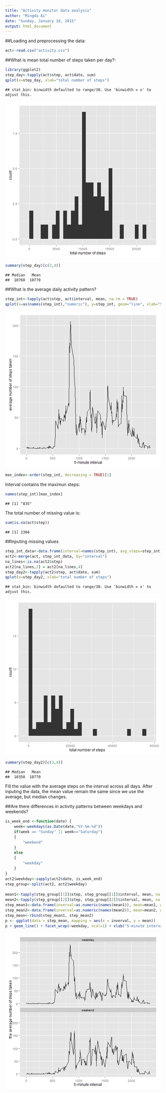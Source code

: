 ```yaml
---
title: "Activity monitor data analysis"
author: "Mingda Ai"
date: "Sunday, January 18, 2015"
output: html_document
---
```


##Loading and preprocessing the data:


```r
act<-read.csv("activity.csv")
```

##What is mean total number of steps taken per day?:


```r
library(ggplot2)
step_day<-tapply(act$step, act$date, sum)
qplot(x=step_day, xlab="total number of steps")
```

```
## stat_bin: binwidth defaulted to range/30. Use 'binwidth = x' to adjust this.
```

![plot of chunk unnamed-chunk-2](figure/unnamed-chunk-2-1.png) 

```r
summary(step_day)[c(3,4)]
```

```
## Median   Mean 
##  10760  10770
```

##What is the average daily activity pattern? 


```r
step_int<-tapply(act$step, act$interval, mean, na.rm = TRUE)
qplot(x=as(names(step_int),"numeric"), y=step_int, geom="line", xlab="5-minute interval", ylab="average number of steps taken")
```

![plot of chunk unnamed-chunk-3](figure/unnamed-chunk-3-1.png) 

```r
max_index<-order(step_int, decreasing = TRUE)[1]
```

Interval contains the maximun steps:

```r
names(step_int)[max_index]
```

```
## [1] "835"
```

The total number of missing value is:

```r
sum(is.na(act$step))
```

```
## [1] 2304
```

##Inputing missing values

```r
step_int_data<-data.frame(interval=names(step_int), avg_steps=step_int)
act2<-merge(act, step_int_data, by="interval")
na_lines<-is.na(act2$step)
act2[na_lines,2] = act2[na_lines,4]
step_day2<-tapply(act2$step, act$date, sum)
qplot(x=step_day2, xlab="total number of steps")
```

```
## stat_bin: binwidth defaulted to range/30. Use 'binwidth = x' to adjust this.
```

![plot of chunk unnamed-chunk-6](figure/unnamed-chunk-6-1.png) 

```r
summary(step_day2)[c(3,4)]
```

```
## Median   Mean 
##  10350  10770
```
Fill the value with the average steps on the interval across all days.
After inputing the data, the mean value remain the same since we use the average, but median changes.

##Are there differences in activity patterns between weekdays and weekends?

```r
is_week_end <-function(date) {
    week<-weekdays(as.Date(date,"%Y-%m-%d"))
    if(week == "Sunday" || week=="Saturday")
    {
        "weekend"
    }
    else
    {
        "weekday"
    }
}
act2$weekday<-sapply(act2$date, is_week_end)
step_group<-split(act2, act2$weekday)

mean1<-tapply(step_group[[1]]$step, step_group[[1]]$interval, mean, na.rm = TRUE)
mean2<-tapply(step_group[[2]]$step, step_group[[2]]$interval, mean, na.rm = TRUE)
step_mean1<-data.frame(inverval=as.numeric(names(mean1)), mean=mean1, weekday="weekday")
step_mean2<-data.frame(inverval=as.numeric(names(mean2)), mean=mean2, weekday="weekend")
step_mean<-rbind(step_mean1, step_mean2)
p <- ggplot(data = step_mean, mapping = aes(x = inverval, y = mean))
p + geom_line() + facet_wrap(~weekday, ncol=1) + xlab("5-minute interval") + ylab("the average number of steps taken")
```

![plot of chunk unnamed-chunk-7](figure/unnamed-chunk-7-1.png) 
